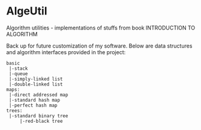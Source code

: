 AlgeUtil
========

Algorithm utilities - implementations of stuffs from book INTRODUCTION TO ALGORITHM

Back up for future customization of my software. Below are data structures and algorithm interfaces provided in the project:

	basic
	 |-stack
	 |-queue
	 |-simply-linked list
	 |-double-linked list
	maps:
	 |-direct addressed map
	 |-standard hash map
	 |-perfect hash map
	trees:
	 |-standard binary tree
	 	 |-red-black tree